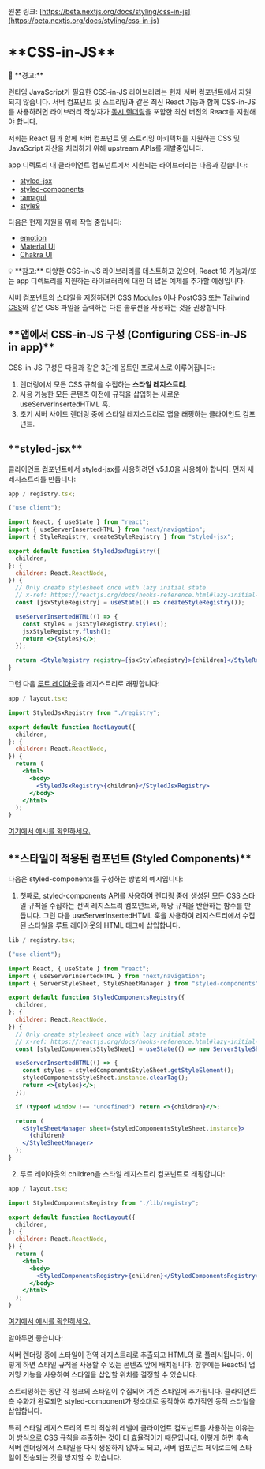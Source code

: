 원본 링크: [https://beta.nextjs.org/docs/styling/css-in-js](https://beta.nextjs.org/docs/styling/css-in-js)

# \***\*CSS-in-JS\*\***

<aside>
📢 **경고:**

런타임 JavaScript가 필요한 CSS-in-JS 라이브러리는 현재 서버 컴포넌트에서 지원되지 않습니다. 서버 컴포넌트 및 스트리밍과 같은 최신 React 기능과 함께 CSS-in-JS를 사용하려면 라이브러리 작성자가 [동시 렌더링](https://react.dev/blog/2022/03/29/react-v18#what-is-concurrent-react)을 포함한 최신 버전의 React를 지원해야 합니다.

저희는 React 팀과 함께 서버 컴포넌트 및 스트리밍 아키텍처를 지원하는 CSS 및 JavaScript 자산을 처리하기 위해 upstream APIs를 개발중입니다.

</aside>

app 디렉토리 내 클라이언트 컴포넌트에서 지원되는 라이브러리는 다음과 같습니다:

- [styled-jsx](https://beta.nextjs.org/docs/styling/css-in-js#styled-jsx)
- [styled-components](https://beta.nextjs.org/docs/styling/css-in-js#styled-components)
- [tamagui](https://tamagui.dev/docs/guides/next-js#server-components)
- [style9](https://github.com/johanholmerin/style9)

다음은 현재 지원을 위해 작업 중입니다:

- [emotion](https://github.com/emotion-js/emotion/issues/2928)
- [Material UI](https://github.com/mui/material-ui/issues/34905#issuecomment-1401306594)
- [Chakra UI](https://github.com/chakra-ui/chakra-ui/issues/7180)

<aside>
💡 **참고:** 다양한 CSS-in-JS 라이브러리를 테스트하고 있으며, React 18 기능과/또는 app 디렉토리를 지원하는 라이브러리에 대한 더 많은 예제를 추가할 예정입니다.

</aside>

서버 컴포넌트의 스타일을 지정하려면 [CSS Modules](https://beta.nextjs.org/docs/styling/css-modules) 이나 PostCSS 또는 [Tailwind CSS](https://beta.nextjs.org/docs/styling/tailwind-css)와 같은 CSS 파일을 출력하는 다른 솔루션을 사용하는 것을 권장합니다.

## \***\*앱에서 CSS-in-JS 구성 (Configuring CSS-in-JS in app)\*\***

CSS-in-JS 구성은 다음과 같은 3단계 옵트인 프로세스로 이루어집니다:

1. 렌더링에서 모든 CSS 규칙을 수집하는 **스타일 레지스트리**.
2. 사용 가능한 모든 콘텐츠 이전에 규칙을 삽입하는 새로운 useServerInsertedHTML 훅.
3. 초기 서버 사이드 렌더링 중에 스타일 레지스트리로 앱을 래핑하는 클라이언트 컴포넌트.

## \***\*styled-jsx\*\***

클라이언트 컴포넌트에서 styled-jsx를 사용하려면 v5.1.0을 사용해야 합니다. 먼저 새 레지스트리를 만듭니다:

```jsx
app / registry.tsx;

("use client");

import React, { useState } from "react";
import { useServerInsertedHTML } from "next/navigation";
import { StyleRegistry, createStyleRegistry } from "styled-jsx";

export default function StyledJsxRegistry({
  children,
}: {
  children: React.ReactNode,
}) {
  // Only create stylesheet once with lazy initial state
  // x-ref: https://reactjs.org/docs/hooks-reference.html#lazy-initial-state
  const [jsxStyleRegistry] = useState(() => createStyleRegistry());

  useServerInsertedHTML(() => {
    const styles = jsxStyleRegistry.styles();
    jsxStyleRegistry.flush();
    return <>{styles}</>;
  });

  return <StyleRegistry registry={jsxStyleRegistry}>{children}</StyleRegistry>;
}
```

그런 다음 [루트 레이아웃](https://beta.nextjs.org/docs/routing/pages-and-layouts#root-layout-required)을 레지스트리로 래핑합니다:

```jsx
app / layout.tsx;

import StyledJsxRegistry from "./registry";

export default function RootLayout({
  children,
}: {
  children: React.ReactNode,
}) {
  return (
    <html>
      <body>
        <StyledJsxRegistry>{children}</StyledJsxRegistry>
      </body>
    </html>
  );
}
```

[여기에서 예시를 확인하세요.](https://github.com/vercel/app-playground/tree/main/app/styling/styled-jsx)

## \***\*스타일이 적용된 컴포넌트 (Styled Components)\*\***

다음은 styled-components를 구성하는 방법의 예시입니다:

1. 첫째로, styled-components API를 사용하여 렌더링 중에 생성된 모든 CSS 스타일 규칙을 수집하는 전역 레지스트리 컴포넌트와, 해당 규칙을 반환하는 함수를 만듭니다. 그런 다음 useServerInsertedHTML 훅을 사용하여 레지스트리에서 수집된 스타일을 루트 레이아웃의 <head> HTML 태그에 삽입합니다.

```jsx
lib / registry.tsx;

("use client");

import React, { useState } from "react";
import { useServerInsertedHTML } from "next/navigation";
import { ServerStyleSheet, StyleSheetManager } from "styled-components";

export default function StyledComponentsRegistry({
  children,
}: {
  children: React.ReactNode,
}) {
  // Only create stylesheet once with lazy initial state
  // x-ref: https://reactjs.org/docs/hooks-reference.html#lazy-initial-state
  const [styledComponentsStyleSheet] = useState(() => new ServerStyleSheet());

  useServerInsertedHTML(() => {
    const styles = styledComponentsStyleSheet.getStyleElement();
    styledComponentsStyleSheet.instance.clearTag();
    return <>{styles}</>;
  });

  if (typeof window !== "undefined") return <>{children}</>;

  return (
    <StyleSheetManager sheet={styledComponentsStyleSheet.instance}>
      {children}
    </StyleSheetManager>
  );
}
```

2. 루트 레이아웃의 children을 스타일 레지스트리 컴포넌트로 래핑합니다:

```jsx
app / layout.tsx;

import StyledComponentsRegistry from "./lib/registry";

export default function RootLayout({
  children,
}: {
  children: React.ReactNode,
}) {
  return (
    <html>
      <body>
        <StyledComponentsRegistry>{children}</StyledComponentsRegistry>
      </body>
    </html>
  );
}
```

[여기에서 예시를 확인하세요.](https://github.com/vercel/app-playground/tree/main/app/styling/styled-components)

알아두면 좋습니다:

서버 렌더링 중에 스타일이 전역 레지스트리로 추출되고 HTML의 <head>로 플러시됩니다. 이렇게 하면 스타일 규칙을 사용할 수 있는 콘텐츠 앞에 배치됩니다. 향후에는 React의 업커밍 기능을 사용하여 스타일을 삽입할 위치를 결정할 수 있습니다.

스트리밍하는 동안 각 청크의 스타일이 수집되어 기존 스타일에 추가됩니다. 클라이언트 측 수화가 완료되면 styled-component가 평소대로 동작하여 추가적인 동적 스타일을 삽입합니다.

특히 스타일 레지스트리의 트리 최상위 레벨에 클라이언트 컴포넌트를 사용하는 이유는 이 방식으로 CSS 규칙을 추출하는 것이 더 효율적이기 때문입니다. 이렇게 하면 후속 서버 렌더링에서 스타일을 다시 생성하지 않아도 되고, 서버 컴포넌트 페이로드에 스타일이 전송되는 것을 방지할 수 있습니다.
